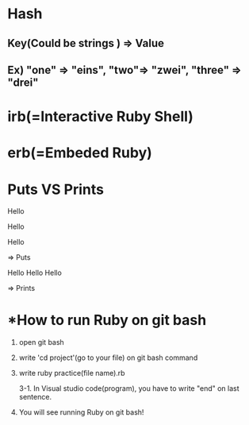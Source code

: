 # Hash

## Key(Could be strings ) => Value

## Ex) "one" => "eins", "two"=> "zwei", "three" => "drei"



# irb(=Interactive Ruby Shell)

# erb(=Embeded Ruby)



# Puts VS Prints

Hello

Hello

Hello

=> Puts

Hello Hello Hello

=> Prints



# *How to run Ruby on git bash

1. open git bash

2. write 'cd project'(go to your file) on git bash command

3. write ruby practice(file name).rb

   3-1. In Visual studio code(program), you have to write "end" on last sentence.  

4. You will see running Ruby on git bash! 